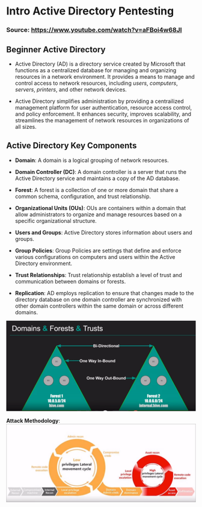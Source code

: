 # Intro Active Directory Pentesting

### Source: https://www.youtube.com/watch?v=aFBoi4w68JI

## Beginner Active Directory

- Active Directory (AD) is a directory service created by Microsoft that functions as a centralized database for managing and organizing resources in a network environment. It provides a means to manage and control access to network resources, including *users*, *computers*, *servers*, *printers*, and other network devices.

- Active Directory simplifies administration by providing a centrailized management platform for user authentication, resource access control, and policy enforcement. It enhances security, improves scalability, and streamlines the management of network resources in organizations of all sizes.


## Active Directory Key Components

- **Domain**: A domain is a logical grouping of network resources.

- **Domain Controller (DC)**: A domain controller is a server that runs the Active Directory service and maintains a copy of the AD database.

- **Forest**: A forest is a collection of one or more domain that share a common schema, configuration, and trust relationship.

- **Organizational Units (OUs)**: OUs are containers within a domain that allow administrators to organize and manage resources based on a specific organizational structure.

- **Users and Groups**: Active Directory stores information about users and groups.

- **Group Policies**: Group Policies are settings that define and enforce various configurations on computers and users within the Active Directory environment.

- **Trust Relationships**: Trust relationship establish a level of trust and communication between domains or forests.

- **Replication**: AD employs replication to ensure that changes made to the directory database on one domain controller are synchronized with other domain controllers within the same domain or across different domains.

![](imgs/img01.png.png)


**Attack Methodology**:
![](imgs/img02.png.png)


